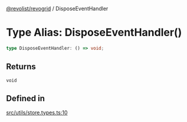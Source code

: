 [@revolist/revogrid](README.md) / DisposeEventHandler

# Type Alias: DisposeEventHandler()

```ts
type DisposeEventHandler: () => void;
```

## Returns

`void`

## Defined in

[src/utils/store.types.ts:10](https://github.com/revolist/revogrid/blob/73f8a5d0a8436a360d4f96a23968accd54f79b44/src/utils/store.types.ts#L10)

